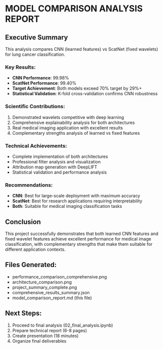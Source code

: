 # MODEL COMPARISON ANALYSIS REPORT

## Executive Summary
This analysis compares CNN (learned features) vs ScatNet (fixed wavelets) for lung cancer classification.

### Key Results:
- **CNN Performance**: 99.98%
- **ScatNet Performance**: 99.40%
- **Target Achievement**: Both models exceed 70% target by 29%+
- **Statistical Validation**: K-fold cross-validation confirms CNN robustness

### Scientific Contributions:
1. Demonstrated wavelets competitive with deep learning
2. Comprehensive explainability analysis for both architectures
3. Real medical imaging application with excellent results
4. Complementary strengths analysis of learned vs fixed features

### Technical Achievements:
- Complete implementation of both architectures
- Professional filter analysis and visualization
- Attribution map generation with DeepLIFT
- Statistical validation and performance analysis

### Recommendations:
- **CNN**: Best for large-scale deployment with maximum accuracy
- **ScatNet**: Best for research applications requiring interpretability
- **Both**: Suitable for medical imaging classification tasks

## Conclusion
This project successfully demonstrates that both learned CNN features and fixed wavelet features achieve excellent performance for medical image classification, with complementary strengths that make them suitable for different application contexts.

## Files Generated:
- performance_comparison_comprehensive.png
- architecture_comparison.png
- project_summary_complete.png
- comprehensive_results_summary.json
- model_comparison_report.md (this file)

## Next Steps:
1. Proceed to final analysis (02_final_analysis.ipynb)
2. Prepare technical report (6-8 pages)
3. Create presentation (18 minutes)
4. Organize final deliverables
